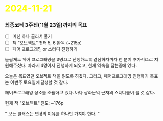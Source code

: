 # <span style="color:yellow">2024-11-21</span>

### 최종코테 3주전(11월 23일)까지의 목표
- [ ] 미션 하나 골라서 풀기
- [ ] 책 "오브젝트" 챕터 5, 6 완독 (~215p)
- [ ] 페어 프로그래밍 or 스터디 진행하기

놀랍게도 페어 프로그래밍을 3명으로 진행하도록 결심하자마자 한 분이 추가적으로 지원해주셨다.
따라서 4명이서 진행하게 되었고, 현재 약속을 잡는중에 있다.

오늘은 목표였던 오브젝트 책을 읽도록 하겠다.
그리고, 페어프로그래밍 진행하기 목표는 이번주 토요일에 달성할 것 같다.

페어프로그래밍 장소를 조율하고 있다. 아마 광화문역 근처의 스터디룸이 될 것 같다.

현재 책 "오브젝트" 진도: ~176p


" 모든 클래스는 변경의 이유를 하나만 가져야 한다. "